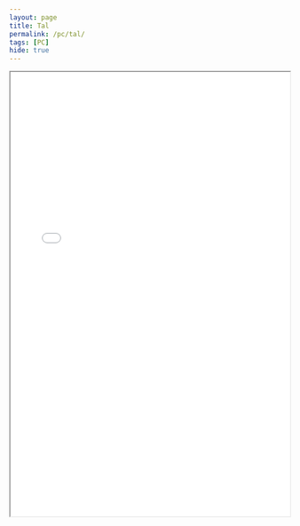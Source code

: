 ```yaml
---
layout: page
title: Tal
permalink: /pc/tal/
tags: [PC]
hide: true
---
```


<iframe src="/assets/pdf/Tal-3.pdf" width="100%" height="800px"></iframe>